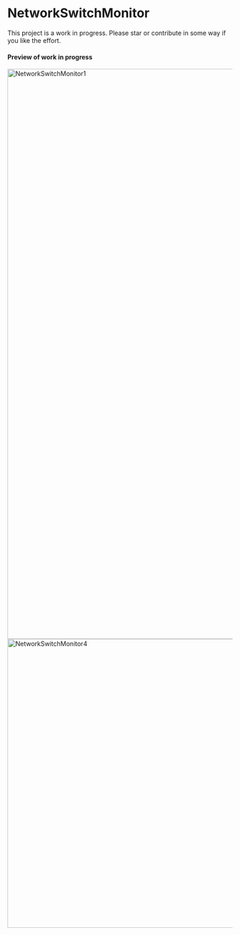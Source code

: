 # NetworkSwitchMonitor

This project is a work in progress. Please star or contribute in some way if you like the effort.<br>

#### Preview of work in progress

<img width="1277" alt="NetworkSwitchMonitor1" src="https://github.com/offwhitepanda/NetworkSwitchMonitor/assets/117415145/5af180cb-8c52-48ca-b82f-163e94034890">

<img width="647" alt="NetworkSwitchMonitor4" src="https://github.com/offwhitepanda/NetworkSwitchMonitor/assets/117415145/82982251-42b6-471e-872b-8bc31389724c">
